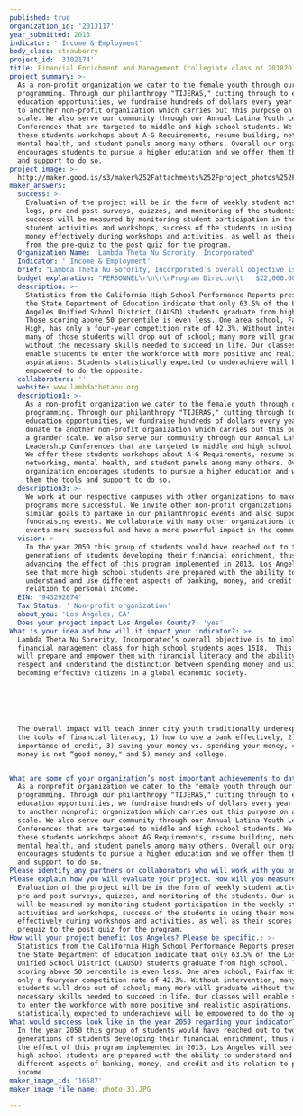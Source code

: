 ```yaml
---
published: true
organization_id: '2013117'
year_submitted: 2013
indicator: ' Income & Employment'
body_class: strawberry
project_id: '3102174'
title: Financial Enrichment and Management (collegiate class of 20182019)
project_summary: >-
  As a non-profit organization we cater to the female youth through our
  programming. Through our philanthropy "TIJERAS," cutting through to enhance
  education opportunities, we fundraise hundreds of dollars every year to donate
  to another non-profit organization which carries out this purpose on a grander
  scale. We also serve our community through our Annual Latina Youth Leadership
  Conferences that are targeted to middle and high school students. We offer
  these students workshops about A-G Requirements, resume building, networking,
  mental health, and student panels among many others. Overall our organization
  encourages students to pursue a higher education and we offer them the tools
  and support to do so.
project_image: >-
  http://maker.good.is/s3/maker%252Fattachments%252Fproject_photos%252Fimages%252F16587%252Fdisplay%252Fphoto-33.JPG=c570x385
maker_answers:
  success: >-
    Evaluation of the project will be in the form of weekly student activity
    logs, pre and post surveys, quizzes, and monitoring of the students. Our
    success will be measured by monitoring student participation in the weekly
    student activities and workshops, success of the students in using their
    money effectively during workshops and activities, as well as their scores
    from the pre-quiz to the post quiz for the program.
  Organization Name: 'Lambda Theta Nu Sorority, Incorporated'
  Indicator: ' Income & Employment'
  brief: "Lambda Theta Nu Sorority, Incorporated’s overall objective is to implement a financial management class for high school students ages 15-18.  This class will prepare and empower them with financial literacy and the ability to respect and understand the distinction between spending money and using money, becoming effective citizens in a global economic society.\r\n\r\nThe overall impact will teach inner city youth traditionally underexposed to the tools of financial literacy, 1) how to use a bank effectively, 2) the importance of credit, 3) saving your money vs. spending your money, 4) why all money is not “good money,\" and 5) money and college.\r\n"
  budget explanation: "PERSONNEL\r\n\r\nProgram Director\t   $22,000.00\r\n\r\nAssistant Director\r\n(Outreach  & \r\nRecruitment)\t           $12,500.00\t\r\n\r\nCoordinator\t                   $8,000.00\r\n\r\nTeachers (3) \r\n($5,000 ea.)\t                   $15,000.00\r\n\t\r\nPROGRAM EXPENSES\r\n\r\nField Trips (3)\t           $4,500.00\r\n\r\nBooks and Materials    $2,500.00\r\n\r\nComputers and \r\nSoftware (4 PC 2 Mac)  $5,700.00\r\n \r\nRental Space\t           $11,500.00\r\n\r\nPrinting\t                           $1,300.00\r\n\r\nLunch 40 Students \r\nand Teachers (Sats.)    $5,600.00\r\n\r\nFinancial Planning\r\nKit and Summation\t   $11,400.00\r\n\r\nTOTAL                              $100,000.00\r\n"
  description: >-
    Statistics from the California High School Performance Reports presented by
    the State Department of Education indicate that only 63.5% of the Los
    Angeles Unified School District (LAUSD) students graduate from high school.
    Those scoring above 50 percentile is even less. One area school, Fairfax
    High, has only a four-year competition rate of 42.3%. Without intervention,
    many of those students will drop out of school; many more will graduate
    without the necessary skills needed to succeed in life. Our classes will
    enable students to enter the workforce with more positive and realistic
    aspirations. Students statistically expected to underachieve will be
    empowered to do the opposite.
  collaborators: ''
  website: www.lambdathetanu.org
  description1: >-
    As a non-profit organization we cater to the female youth through our
    programming. Through our philanthropy "TIJERAS," cutting through to enhance
    education opportunities, we fundraise hundreds of dollars every year to
    donate to another non-profit organization which carries out this purpose on
    a grander scale. We also serve our community through our Annual Latina Youth
    Leadership Conferences that are targeted to middle and high school students.
    We offer these students workshops about A-G Requirements, resume building,
    networking, mental health, and student panels among many others. Overall our
    organization encourages students to pursue a higher education and we offer
    them the tools and support to do so.
  description3: >-
    We work at our respective campuses with other organizations to make our
    programs more successful. We invite other non-profit organizations with
    similar goals to partake in our philanthropic events and also support our
    fundraising events. We collaborate with many other organizations to make
    events more successful and have a more powerful impact in the community.
  vision: >-
    In the year 2050 this group of students would have reached out to two more
    generations of students developing their financial enrichment, thus
    advancing the effect of this program implemented in 2013. Los Angeles will
    see that more high school students are prepared with the ability to
    understand and use different aspects of banking, money, and credit and its
    relation to personal income.
  EIN: '943292874'
  Tax Status: ' Non-profit organization'
  about_you: 'Los Angeles, CA'
  Does your project impact Los Angeles County?: 'yes'
What is your idea and how will it impact your indicator?: >+
  Lambda Theta Nu Sorority, Incorporated’s overall objective is to implement a
  financial management class for high school students ages 1518.  This class
  will prepare and empower them with financial literacy and the ability to
  respect and understand the distinction between spending money and using money,
  becoming effective citizens in a global economic society.






  The overall impact will teach inner city youth traditionally underexposed to
  the tools of financial literacy, 1) how to use a bank effectively, 2) the
  importance of credit, 3) saving your money vs. spending your money, 4) why all
  money is not “good money," and 5) money and college.


What are some of your organization’s most important achievements to date?: >-
  As a nonprofit organization we cater to the female youth through our
  programming. Through our philanthropy "TIJERAS," cutting through to enhance
  education opportunities, we fundraise hundreds of dollars every year to donate
  to another nonprofit organization which carries out this purpose on a grander
  scale. We also serve our community through our Annual Latina Youth Leadership
  Conferences that are targeted to middle and high school students. We offer
  these students workshops about AG Requirements, resume building, networking,
  mental health, and student panels among many others. Overall our organization
  encourages students to pursue a higher education and we offer them the tools
  and support to do so.
Please identify any partners or collaborators who will work with you on this project.: ''
Please explain how you will evaluate your project. How will you measure success?: >-
  Evaluation of the project will be in the form of weekly student activity logs,
  pre and post surveys, quizzes, and monitoring of the students. Our success
  will be measured by monitoring student participation in the weekly student
  activities and workshops, success of the students in using their money
  effectively during workshops and activities, as well as their scores from the
  prequiz to the post quiz for the program.
How will your project benefit Los Angeles? Please be specific.: >-
  Statistics from the California High School Performance Reports presented by
  the State Department of Education indicate that only 63.5% of the Los Angeles
  Unified School District (LAUSD) students graduate from high school. Those
  scoring above 50 percentile is even less. One area school, Fairfax High, has
  only a fouryear competition rate of 42.3%. Without intervention, many of those
  students will drop out of school; many more will graduate without the
  necessary skills needed to succeed in life. Our classes will enable students
  to enter the workforce with more positive and realistic aspirations. Students
  statistically expected to underachieve will be empowered to do the opposite.
What would success look like in the year 2050 regarding your indicator?: >-
  In the year 2050 this group of students would have reached out to two more
  generations of students developing their financial enrichment, thus advancing
  the effect of this program implemented in 2013. Los Angeles will see that more
  high school students are prepared with the ability to understand and use
  different aspects of banking, money, and credit and its relation to personal
  income.
maker_image_id: '16587'
maker_image_file_name: photo-33.JPG

---
```

